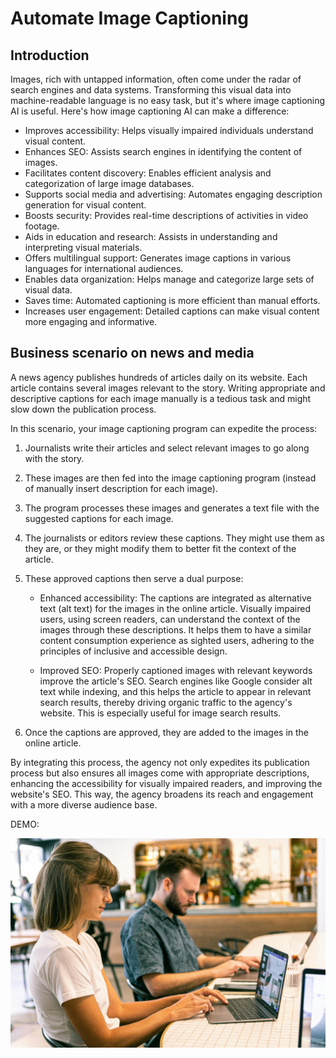 # Automate Image Captioning

## Introduction

Images, rich with untapped information, often come under the radar of search engines and data systems. Transforming this visual data into machine-readable language is no easy task, but it's where image captioning AI is useful. Here's how image captioning AI can make a difference:

   * Improves accessibility: Helps visually impaired individuals understand visual content.
   * Enhances SEO: Assists search engines in identifying the content of images.
   * Facilitates content discovery: Enables efficient analysis and categorization of large image databases.
   * Supports social media and advertising: Automates engaging description generation for visual content.
   * Boosts security: Provides real-time descriptions of activities in video footage.
   * Aids in education and research: Assists in understanding and interpreting visual materials.
   * Offers multilingual support: Generates image captions in various languages for international audiences.
   * Enables data organization: Helps manage and categorize large sets of visual data.
   * Saves time: Automated captioning is more efficient than manual efforts.
   * Increases user engagement: Detailed captions can make visual content more engaging and informative.
     
## Business scenario on news and media

A news agency publishes hundreds of articles daily on its website. Each article contains several images relevant to the story. Writing appropriate and descriptive captions for each image manually is a tedious task and might slow down the publication process.

In this scenario, your image captioning program can expedite the process:

  1. Journalists write their articles and select relevant images to go along with the story.

  2. These images are then fed into the image captioning program (instead of manually insert description for each image).

  3. The program processes these images and generates a text file with the suggested captions for each image.

  4. The journalists or editors review these captions. They might use them as they are, or they might modify them to better fit the context of the article.

  5. These approved captions then serve a dual purpose:

     * Enhanced accessibility: The captions are integrated as alternative text (alt text) for the images in the online article. Visually impaired users, using screen readers, can understand the context of the images through these descriptions. It helps them to have a similar content consumption experience as sighted users, adhering to the principles of inclusive and accessible design.

     * Improved SEO: Properly captioned images with relevant keywords improve the article's SEO. Search engines like Google consider alt text while indexing, and this helps the article to appear in relevant search results, thereby driving organic traffic to the agency's website. This is especially useful for image search results.

  6. Once the captions are approved, they are added to the images in the online article.

By integrating this process, the agency not only expedites its publication process but also ensures all images come with appropriate descriptions, enhancing the accessibility for visually impaired readers, and improving the website's SEO. This way, the agency broadens its reach and engagement with a more diverse audience base.

DEMO:

![Demo](./test_images/main-test.jpg)
